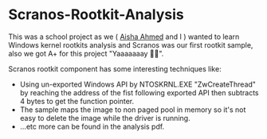 # Scranos-Rootkit-Analysis

This was a school project as we ( [Aisha Ahmed](https://www.linkedin.com/in/aychaa/) and I ) wanted to learn Windows kernel rootkits analysis and Scranos was our first rootkit sample, 
also we got A+ for this project "Yaaaaaaay 🙌🙌".

Scranos rootkit component has some interesting techniques like:

- Using un-exported Windows API by NTOSKRNL.EXE "ZwCreateThread" by reaching the address of the fist following exported API then subtracts 4 bytes to get the function pointer.
- The sample maps the image to non paged pool in memory so it's not easy to delete the image while the driver is running.
- ...etc more can be found in the analysis pdf.